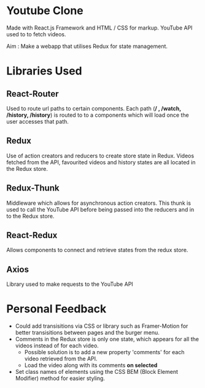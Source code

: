 # Youtube Clone
Made with React.js Framework and HTML / CSS for markup.
YouTube API used to to fetch videos.

Aim : Make a webapp that utilises Redux for state management.

# Libraries Used

## React-Router
Used to route url paths to certain components.
Each path (**/ , /watch, /history, /history**) is routed to to a components which will load once the user accesses that path.

## Redux 
Use of action creators and reducers to create store state in Redux.
Videos fetched from the API, favourited videos and history states are all located in the Redux store.

## Redux-Thunk
Middleware which allows for asynchronous action creators.
This thunk is used to call the YouTube API before being passed into the reducers and in to the Redux store.

## React-Redux
Allows components to connect and retrieve states from the redux store.

## Axios
Library used to make requests to the YouTube API

# Personal Feedback
* Could add transisitions via CSS or library such as Framer-Motion for better transisitions between pages and the burger menu.
* Comments in the Redux store is only one state, which appears for all the videos instead of for each video.
  * Possible solution is to add a new property 'comments' for each video retrieved from the API.
  * Load the video along with its comments **on selected**
* Set class names of elements using the CSS BEM (Block Element Modifier) method for easier styling.


